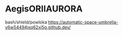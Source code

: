 # AegisORIIAURORA
bash/shield/powloka
https://automatic-space-umbrella-v6w54494jxq62xj5g.github.dev/
